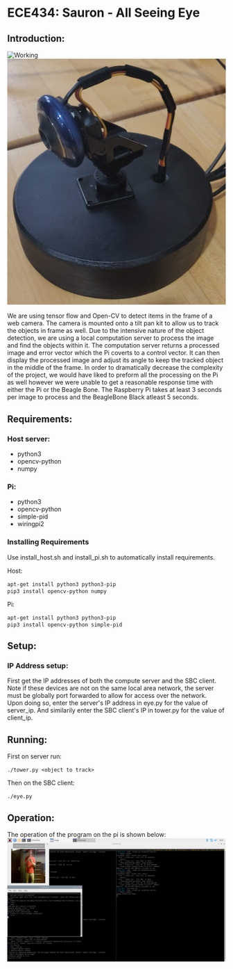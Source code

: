 # ECE434: Sauron - All Seeing Eye

## Introduction:
![Working](WorkingDemo.png)
![Side](side.jpg)

We are using tensor flow and Open-CV to detect items in the frame of a web camera.
The camera is mounted onto a tilt pan kit to allow us to track the objects in frame as well.
Due to the intensive nature of the object detection, we are using a local computation server to process the image and find the objects within it.
The computation server returns a processed image and error vector which the Pi coverts to a control vector.
It can then display the processed image and adjust its angle to keep the tracked object in the middle of the frame.
In order to dramatically decrease the complexity of the project, we would have liked to preform all the processing on the Pi as well however we were unable to get a reasonable response time with either the Pi or the Beagle Bone.
The Raspberry Pi takes at least 3 seconds per image to process and the BeagleBone Black atleast 5 seconds.

## Requirements:  
### Host server: 
* python3
* opencv-python
* numpy  

### Pi:  
* python3
* opencv-python  
* simple-pid  
* wiringpi2

### Installing Requirements
Use install_host.sh and install_pi.sh to automatically install requirements.

Host: 
```
apt-get install python3 python3-pip
pip3 install opencv-python numpy
```

Pi: 
```
apt-get install python3 python3-pip
pip3 install opencv-python simple-pid
```

## Setup:  

### IP Address setup:
First get the IP addresses of both the compute server and the SBC client. Note if these devices are not on the same local area network, the server must be globally port forwarded to allow for access over the network.  
Upon doing so, enter the server's IP address in eye.py for the value of server_ip. And similarily enter the SBC client's IP in tower.py for the value of client_ip.  

## Running:   

First on server run: 
```
./tower.py <object to track>
```

Then on the SBC client:  
```
./eye.py
```

## Operation:  
The operation of the program on the pi is shown below:  
![Run_Screenshot](screenshot.png)
